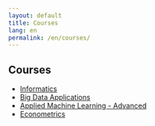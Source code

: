 ```yaml
---
layout: default
title: Courses
lang: en
permalink: /en/courses/
---
```


## Courses

- [Informatics](/en/courses/co/informatica/)
- [Big Data Applications](/en/courses/co/bigdata/)
- [Applied Machine Learning - Advanced](/en/courses/co/appliedML/)
- [Econometrics](/en/courses/co/econometrics/)